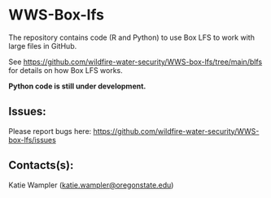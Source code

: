 # WWS-Box-lfs 

The repository contains code (R and Python) to use Box LFS to work with large files in GitHub. 

See https://github.com/wildfire-water-security/WWS-box-lfs/tree/main/blfs for details on how Box LFS works. 

**Python code is still under development.**

## Issues: 
Please report bugs here: https://github.com/wildfire-water-security/WWS-box-lfs/issues

## Contacts(s):
Katie Wampler (katie.wampler@oregonstate.edu)
